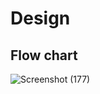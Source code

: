 # Design
## Flow chart
![Screenshot (177)](https://user-images.githubusercontent.com/85895650/155694281-262a04b8-f03d-4c48-a5c5-34900d462a5c.png)


